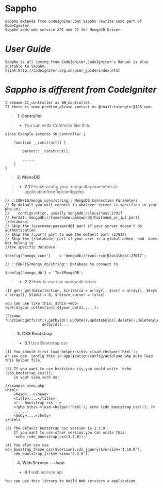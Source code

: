 Sappho
======

    Sappho extends from CodeIgniter,but Sappho rewrite some part of CodeIgniter.
    Sappho adds web service API and CI for MongoDB Driver.


_User Guide_
=======
    Sappho is all coming from CodeIgniter,CodeIgniter's Manual is also suitable to Sappho. 
    @link:http://codeigniter.org.cn/user_guide/index.html 


_Sappho is different from CodeIgniter_
======
    I rename CI_controller as SH_Controller.
    If there is some problem,please contact me @email:tutengfei@126.com.

>  **1. Controller** 

>  - You can write Controller like this:

    class Example extends SH_Controller {
  
        function __construct() {
  
            parent::__construct();
    
            ......
        }
    }
    
> **2. MonoDB**

> - **2.1**  Please config your mongodb parameters in application/config/config.php.
   
    // ::CONFIG/mongo_conn/string:: MongoDB Connection Parameters
    // By default you will connect to whatever server is specified in your php.ini 
    //    configuration, usually mongodb://localhost:27017
    // Format: mongodb://[username:password@]hostname_or_ip[:port][/database]
    // Skip the [username:password@] part if your server doesn't do authentication
    // Skip the [:port] part to use the default port (27017)
    // Skip the [/database] part if your user is a global admin, and  does not belong to 
    //the specific database
    
    $config['mongo_conn']    = 'mongodb://root:root@localhost:27017';
    
    // ::CONFIG/mongo_db/string:: Database to connect to
    
    $config['mongo_db'] = 'TestMongoDB';
    
> - **2.2**   How to use use mongodb driver

    
    (1) get: get(&$collection, $criteria = array(), $sort = array(), $keys = array(), $limit = 0, $return_cursor = false)
    
    you can use like this: $this->mdb->get(${your_collection},${your_data},...,);
    
    (2)some function:getfirst(),getbyid(),update(),updatebyid(),delete(),deletebyid(),
                     delbyid()....


> **3. CSS Bootstrap**

> - **3.1** Use Bootstrap css

    (1) You should first load helper:$this->load->helper('html');
    or you can  config this in application/config/autoload.php auto load this helper file.
    
    (2) If you want to use bootstrap css,you could write 'echo (cdn_bootstrap_css());' 
        in your view.such as:
    
    //example_view.php
    <html>
        <head>...</head>
        <title>....</title>
        <!-- bootstrap css -->
        <?php $this->load->helper('html'); echo (cdn_bootstrap_css()); ?>
        .......
        <body>....</body>
    </html>
    
    (3) The default bootstrap css version is 2.3.0.
        If you want to use other version,you can write this: 
        'echo (cdn_bootstrap_css(3.2.0));'
        
    (4) You also can use cdn_boostrap_theme_css($version),cdn_jquery($version='1.10.0'),
        cdn_bootstrap_js($version='2.3.0').

> **4.  Web Service -- Json**

> - **4.1** web serivce api

    You can use this library to build Web services a application.
    
    

